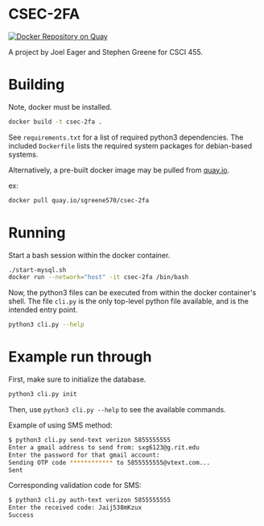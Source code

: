 # CSEC-2FA

[![Docker Repository on Quay](https://quay.io/repository/sgreene570/csec-2fa/status "Docker Repository on Quay")](https://quay.io/repository/sgreene570/csec-2fa)

A project by Joel Eager and Stephen Greene for CSCI 455.

# Building

Note, docker must be installed.

```bash
docker build -t csec-2fa .
```

See `requirements.txt` for a list of required python3 dependencies. The included `Dockerfile` lists the
required system packages for debian-based systems.

Alternatively, a pre-built docker image may be pulled from [quay.io](https://quay.io/repository/sgreene570/csec-2fa).

ex:
```bash
docker pull quay.io/sgreene570/csec-2fa
```

# Running

Start a bash session within the docker container.

```bash
./start-mysql.sh
docker run --network="host" -it csec-2fa /bin/bash
```

Now, the python3 files can be executed from within the docker container's shell.
The file `cli.py` is the only top-level python file available, and is the intended entry point.

```bash
python3 cli.py --help
```

# Example run through

First, make sure to initialize the database.

```bash
python3 cli.py init
```

Then, use `python3 cli.py --help` to see the available commands.

Example of using SMS method:

```bash
$ python3 cli.py send-text verizon 5855555555
Enter a gmail address to send from: sxg6123@g.rit.edu
Enter the password for that gmail account:
Sending OTP code ************ to 5855555555@vtext.com...
Sent
```

Corresponding validation code for SMS:

```bash
$ python3 cli.py auth-text verizon 5855555555
Enter the received code: Jaij538mKzux
Success
```


